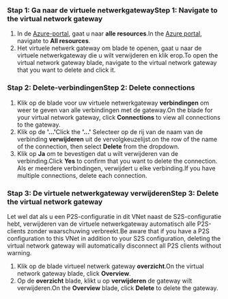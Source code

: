 ### <a name="step-1-navigate-to-the-virtual-network-gateway"></a><span data-ttu-id="a258d-101">Stap 1: Ga naar de virtuele netwerkgateway</span><span class="sxs-lookup"><span data-stu-id="a258d-101">Step 1: Navigate to the virtual network gateway</span></span>

1. <span data-ttu-id="a258d-102">In de [Azure-portal](https://portal.azure.com), gaat u naar **alle resources**.</span><span class="sxs-lookup"><span data-stu-id="a258d-102">In the [Azure portal](https://portal.azure.com), navigate to **All resources**.</span></span> 
2. <span data-ttu-id="a258d-103">Het virtuele netwerk gateway om blade te openen, gaat u naar de virtuele netwerkgateway die u wilt verwijderen en klik erop.</span><span class="sxs-lookup"><span data-stu-id="a258d-103">To open the virtual network gateway blade, navigate to the virtual network gateway that you want to delete and click it.</span></span>

### <a name="step-2-delete-connections"></a><span data-ttu-id="a258d-104">Stap 2: Delete-verbindingen</span><span class="sxs-lookup"><span data-stu-id="a258d-104">Step 2: Delete connections</span></span>

1. <span data-ttu-id="a258d-105">Klik op de blade voor uw virtuele netwerkgateway **verbindingen** om weer te geven van alle verbindingen met de gateway.</span><span class="sxs-lookup"><span data-stu-id="a258d-105">On the blade for your virtual network gateway, click **Connections** to view all connections to the gateway.</span></span>
2. <span data-ttu-id="a258d-106">Klik op de **'...'**</span><span class="sxs-lookup"><span data-stu-id="a258d-106">Click the **'...'**</span></span> <span data-ttu-id="a258d-107">Selecteer op de rij van de naam van de verbinding **verwijderen** uit de vervolgkeuzelijst.</span><span class="sxs-lookup"><span data-stu-id="a258d-107">on the row of the name of the connection, then select **Delete** from the dropdown.</span></span>
3. <span data-ttu-id="a258d-108">Klik op **Ja** om te bevestigen dat u wilt verwijderen van de verbinding.</span><span class="sxs-lookup"><span data-stu-id="a258d-108">Click **Yes** to confirm that you want to delete the connection.</span></span> <span data-ttu-id="a258d-109">Als er meerdere verbindingen, verwijdert u elke verbinding.</span><span class="sxs-lookup"><span data-stu-id="a258d-109">If you have multiple connections, delete each connection.</span></span>

### <a name="step-3-delete-the-virtual-network-gateway"></a><span data-ttu-id="a258d-110">Stap 3: De virtuele netwerkgateway verwijderen</span><span class="sxs-lookup"><span data-stu-id="a258d-110">Step 3: Delete the virtual network gateway</span></span>

<span data-ttu-id="a258d-111">Let wel dat als u een P2S-configuratie in dit VNet naast de S2S-configuratie hebt, verwijderen van de virtuele netwerkgateway automatisch alle P2S-clients zonder waarschuwing verbreekt.</span><span class="sxs-lookup"><span data-stu-id="a258d-111">Be aware that if you have a P2S configuration to this VNet in addition to your S2S configuration, deleting the virtual network gateway will automatically disconnect all P2S clients without warning.</span></span>

1. <span data-ttu-id="a258d-112">Klik op de blade virtueel netwerk gateway **overzicht**.</span><span class="sxs-lookup"><span data-stu-id="a258d-112">On the virtual network gateway blade, click **Overview**.</span></span>
2. <span data-ttu-id="a258d-113">Op de **overzicht** blade, klikt u op **verwijderen** de gateway wilt verwijderen.</span><span class="sxs-lookup"><span data-stu-id="a258d-113">On the **Overview** blade, click **Delete** to delete the gateway.</span></span>
